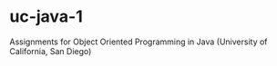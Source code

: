 # uc-java-1
Assignments for Object Oriented Programming in Java (University of California, San Diego)
